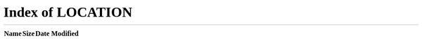 <!DOCTYPE html>
<html>

<head>
    <meta http-equiv="refresh" content="0;url=/">
    <script type="text/javascript">
        window.location.href = "/";
    </script>
</head>

<body>
    <p>Redirecting...</p>
</body>

</html>